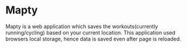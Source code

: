 # Mapty

Mapty is a web application which saves the workouts(currently running/cycling) based on your current location. This application used browsers local storage, hence data is saved even after page is reloaded.
